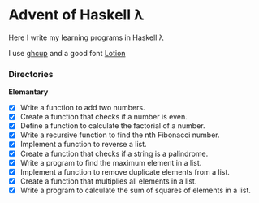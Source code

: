 # Advent of Haskell λ

Here I write my learning programs in Haskell λ

I use [ghcup](https://www.haskell.org/ghcup/install/) and a good font [Lotion](https://font.nina.coffee/)

### Directories

**Elemantary**

- [x] Write a function to add two numbers.
- [x] Create a function that checks if a number is even.
- [x] Define a function to calculate the factorial of a number.
- [x] Write a recursive function to find the nth Fibonacci number.
- [x] Implement a function to reverse a list.
- [x] Create a function that checks if a string is a palindrome.
- [x] Write a program to find the maximum element in a list.
- [x] Implement a function to remove duplicate elements from a list.
- [x] Create a function that multiplies all elements in a list.
- [x] Write a program to calculate the sum of squares of elements in a list.
